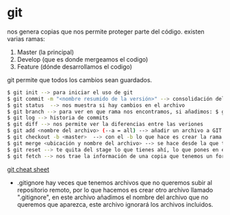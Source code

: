 # git

nos genera copias que nos permite proteger parte del código. existen varias ramas:
1. Master (la principal)
2. Develop (que es donde mergeamos el codigo)
3. Feature (dónde desarrollamos el codigo)

git permite que todos los cambios sean guardados. 

```sh
$ git init --> para iniciar el uso de git
$ git commit -m "<nombre resumido de la versión>" --> consolidación del archivo, cerramos cajón con la copia del archivo.
$ git status  --> nos muestra si hay cambios en el archivo
$ git branch --> para ver en que rama nos encontramos, si añadimos: $ git branch -d feature -> podemos eliminar la rama.
$ git log --> historia de commits
$ git diff --> nos permite ver la diferencias entre las veriones
$ git add <nombre del archivo> (--a = all) --> añadir un archivo a GIT 
$ git checkout -b <master>  --> con el -b lo que hace es crear la rama e ir a ella. $ git checkout -->para cambiar la rama con la que estamos trabajando: Master, develop, feature. con el $ git checkout <nombre del archivo> --> regresa la versión del archivo
$ git merge <ubicación y nombre del archivo> --> se hace desde la que tiene la version antigua o más importante
$ git reset --> te quita del stage lo que tienes ahí, lo que pones en el cajón. $ git reset --hard HEAD --> nos devuelve al último commit
$ git fetch --> nos trae la información de una copia que tenemos un fork $ git fetch upstream y después $ git merge upstream/develop 
``` 

[git cheat sheet](https://services.github.com/on-demand/downloads/github-git-cheat-sheet.pdf)

- .gitignore hay veces que tenemos archivos que no queremos subir al repositorio remoto, por lo que hacemos es crear otro archivo llamado ".gitignore", en este archivo añadimos el nombre del archivo que no queremos que aparezca, este archivo ignorará los archivos incluidos.

